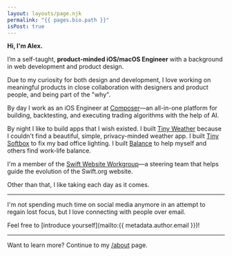 ```yaml
---
layout: layouts/page.njk
permalink: "{{ pages.bio.path }}"
isPost: true
---
```


**Hi, I'm Alex.**

I’m a self-taught, **product-minded iOS/macOS Engineer** with a background in web development and product design.

Due to my curiosity for both design and development, I love working on meaningful products in close collaboration with designers and product people, and being part of the "why".

By day I work as an iOS Engineer at [Composer](https://composer.trade)—an all-in-one platform for building, backtesting, and executing trading algorithms with the help of AI.

By night I like to build apps that I wish existed. I built [Tiny Weather](/apps/tiny-weather) because I couldn't find a beautiful, simple, privacy-minded weather app. I built [Tiny Softbox](/apps/tiny-softbox) to fix my bad office lighting. I built [Balance](/apps/balance) to help myself and others find work-life balance.

I'm a member of the [Swift Website Workgroup](https://www.swift.org/website-workgroup/)—a steering team that helps guide the evolution of the Swift.org website.

Other than that, I like taking each day as it comes.

---

I'm not spending much time on social media anymore in an attempt to regain lost focus, but I love connecting with people over email.

Feel free to [introduce yourself](mailto:{{ metadata.author.email }})!

---

Want to learn more? Continue to my [/about](/about) page.
